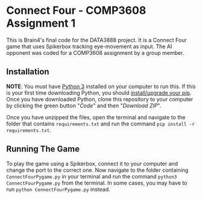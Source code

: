 # Connect Four - COMP3608 Assignment 1

This is Brain4's final code for the DATA3888 project. It is a Connect Four game that uses Spikerbox tracking eye-movement as input. The AI opponent was coded for a COMP3608 assignment by a group member.

## Installation
**NOTE**: You must have [Python 3](https://www.python.org/downloads/) installed on your computer to run this. If this is your first time downloading Python, you should [install/upgrade your pip](https://www.datacamp.com/community/tutorials/pip-python-package-manager). Once you have downloaded Python, clone this repository to your computer by clicking the green button "*Code*" and then "*Download ZIP*".

Once you have unzipped the files, open the terminal and navigate to the folder that contains `requirements.txt` and run the command `pip install -r requirements.txt`.

## Running The Game
To play the game using a Spikerbox, connect it to your computer and change the port to the correct one. Now navigate to the folder containing `ConnectFourPygame.py` in your terminal and run the command `python3 ConnectFourPygame.py` from the terminal. In some cases, you may have to run `python ConnectFourPygame.py` instead.